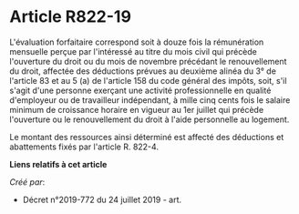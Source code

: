 # Article R822-19

L'évaluation forfaitaire correspond soit à douze fois la rémunération mensuelle perçue par l'intéressé au titre du mois civil
qui précède l'ouverture du droit ou du mois de novembre précédant le renouvellement du droit, affectée des déductions prévues
au deuxième alinéa du 3° de l'article 83 et au 5 (a) de l'article 158 du code général des impôts, soit, s'il s'agit d'une
personne exerçant une activité professionnelle en qualité d'employeur ou de travailleur indépendant, à mille cinq cents fois
le salaire minimum de croissance horaire en vigueur au 1er juillet qui précède l'ouverture ou le renouvellement du droit à
l'aide personnelle au logement.

Le montant des ressources ainsi déterminé est affecté des déductions et abattements fixés par l'article R. 822-4.

**Liens relatifs à cet article**

_Créé par_:

  - Décret n°2019-772 du 24 juillet 2019 - art.
